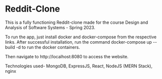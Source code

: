 # Reddit-Clone
This is a fully functioning Reddit-clone made for the course Design and Analysis of Software Systems - Spring 2023.

To run the app, just install docker and docker-compose from the respective links. After successful installation, run the command docker-compose up --build -d to run the docker containers.

Then navigate to http://localhost:8080 to access the website.

Technologies used- MongoDB, ExpressJS, React, NodeJS (MERN Stack), nginx

